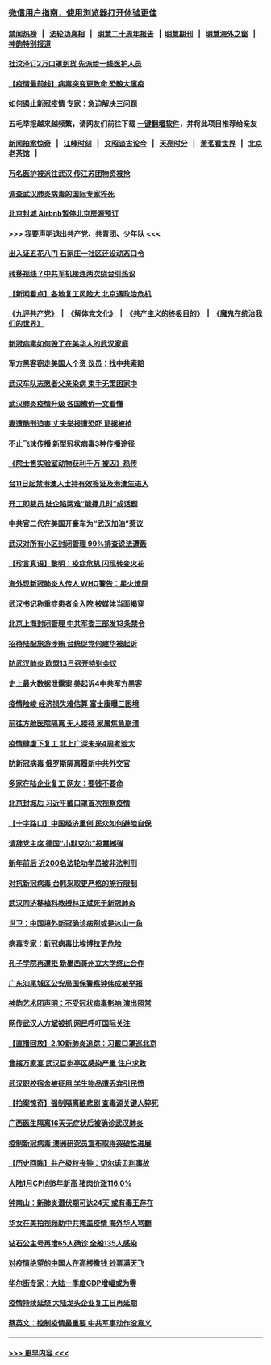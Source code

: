 ### [微信用户指南，使用浏览器打开体验更佳](https://github.com/gfw-breaker/banned-news1/blob/master/indexes/wechat-guide.md?t=0)
#### [禁闻热榜](热点新闻.md?t=0)  &nbsp;&nbsp;|&nbsp;&nbsp; [法轮功真相](https://github.com/gfw-breaker/truth/blob/master/README.md?t=0) &nbsp;&nbsp;|&nbsp;&nbsp; [明慧二十周年报告](https://github.com/gfw-breaker/mh-reports/blob/master/README.md?t=0) &nbsp;&nbsp;|&nbsp;&nbsp;[明慧期刊](https://github.com/gfw-breaker/mh-qikan) &nbsp;&nbsp;|&nbsp;&nbsp; [明慧海外之窗](https://github.com/gfw-breaker/mh-news/blob/master/README.md?t=0) &nbsp;&nbsp;|&nbsp;&nbsp; [神韵特别报道](https://github.com/gfw-breaker/mh-news/blob/master/shenyun.md?t=0)
#### [杜汶泽订2万口罩到货 先派给一线医护人员](../pages/nsc413/n11859214.md?t=02111002) 
#### [【疫情最前线】病毒突变更致命 恐酿大瘟疫](../pages/nsc413/n11859604.md?t=02111002) 
#### [如何遏止新冠疫情 专家：急迫解决三问题](../pages/nsc413/n11859685.md?t=02111002) 
#### 五毛举报越来越频繁，请网友们前往下载 [一键翻墙软件](https://github.com/gfw-breaker/ssr-accounts)，并将此项目推荐给亲友
#### [新闻拍案惊奇](https://github.com/gfw-breaker/banned-news1/blob/master/pages/link4.md) &nbsp;&nbsp;|&nbsp;&nbsp; [江峰时刻](https://github.com/gfw-breaker/banned-news1/blob/master/pages/link4.md) &nbsp;&nbsp;|&nbsp;&nbsp; [文昭谈古论今](https://github.com/gfw-breaker/banned-news1/blob/master/pages/link4.md) &nbsp;&nbsp;|&nbsp;&nbsp; [天亮时分](https://github.com/gfw-breaker/banned-news1/blob/master/pages/link4.md) &nbsp;&nbsp;|&nbsp;&nbsp; [萧茗看世界](https://github.com/gfw-breaker/banned-news1/blob/master/pages/link4.md) &nbsp;&nbsp;|&nbsp;&nbsp; [北京老茶馆](https://github.com/gfw-breaker/banned-news1/blob/master/pages/link4.md) &nbsp;&nbsp;|&nbsp;&nbsp; 
#### [万名医护被派往武汉 传江苏团物资被抢](../pages/nsc413/n11859585.md?t=02111002) 
#### [调查武汉肺炎病毒的国际专家猝死](../pages/nsc413/n11833010.md?t=02111002) 
#### [北京封城 Airbnb暂停北京房源预订](../pages/nsc413/n11859659.md?t=02111002) 
#### [>>> 我要声明退出共产党、共青团、少年队 <<<](https://github.com/begood0513/goodnews/blob/master/quit/letter.md) 
#### [出入证五花八门 石家庄一社区还设动态口令](../pages/nsc413/n11859510.md?t=02111002) 
#### [转移视线？中共军机接连两次绕台引热议](../pages/nsc413/n11859346.md?t=02111002) 
#### [【新闻看点】各地复工风险大 北京遇政治危机](../pages/nsc413/n11859164.md?t=02111002) 
#### [《九评共产党》](https://github.com/begood0513/9ping.md/blob/master/README.md) &nbsp;|&nbsp; [《解体党文化》](../../../../jtdwh.md/blob/master/README.md)  &nbsp;|&nbsp; [《共产主义的终极目的》](../../../../gczydzjmd.md/blob/master/README.md) &nbsp;|&nbsp; [《魔鬼在统治我们的世界》](../../../../mgztzwmdsj.md/blob/master/README.md) 
#### [新冠病毒如何毁了在美华人的武汉家庭](../pages/nsc413/n11859524.md?t=02111002) 
#### [军方黑客窃走美国人个资 议员：找中共索赔](../pages/nsc413/n11859371.md?t=02111002) 
#### [武汉车队志愿者父亲染病 束手无策困家中](../pages/nsc413/n11859117.md?t=02111002) 
#### [武汉肺炎疫情升级 各国撤侨一文看懂](../pages/nsc413/n11859313.md?t=02111002) 
#### [妻遭酷刑迫害 丈夫举报遭恐吓 证据被抢](../pages/nsc413/n11858478.md?t=02111002) 
#### [不止飞沫传播 新型冠状病毒3种传播途径](../pages/nsc413/n11859060.md?t=02111002) 
#### [《院士售实验室动物获利千万 被囚》热传](../pages/nsc413/n11859316.md?t=02111002) 
#### [台11日起禁港澳人士持有效签证及港澳生进入](../pages/nsc413/n11858423.md?t=02111002) 
#### [开工即裁员 陆企陷两难“能撑几时”成话题](../pages/nsc413/n11859127.md?t=02111002) 
#### [中共官二代在美国开豪车为“武汉加油”惹议](../pages/nsc413/n11859039.md?t=02111002) 
#### [武汉对所有小区封闭管理 99%排查说法遭轰](../pages/nsc413/n11859264.md?t=02111002) 
#### [【珍言真语】黎明：疫症危机 闪现转变火花](../pages/nsc413/n11859199.md?t=02111002) 
#### [海外现新冠肺炎人传人 WHO警告：星火燎原](../pages/nsc413/n11859252.md?t=02111002) 
#### [武汉书记称重症患者全入院 被媒体当面揭穿](../pages/nsc413/n11859218.md?t=02111002) 
#### [北京上海封闭管理 中共军委三部发13条禁令](../pages/nsc413/n11859098.md?t=02111002) 
#### [招待陆配旅游涉贿 台统促党何建华被起诉](../pages/nsc413/n11858696.md?t=02111002) 
#### [防武汉肺炎 欧盟13日召开特别会议](../pages/nsc413/n11859088.md?t=02111002) 
#### [史上最大数据泄露案 美起诉4中共军方黑客](../pages/nsc413/n11859115.md?t=02111002) 
#### [疫情险峻 经济损失难估算 富士康曝三困境](../pages/nsc413/n11859120.md?t=02111002) 
#### [前往方舱医院隔离 无人接待 家属焦急崩溃](../pages/nsc413/n11859068.md?t=02111002) 
#### [疫情肆虐下复工 北上广深未来4周考验大](../pages/nsc413/n11859066.md?t=02111002) 
#### [防新冠病毒 俄罗斯隔离履新中共外交官](../pages/nsc413/n11859079.md?t=02111002) 
#### [多家在陆企业复工 网友：要钱不要命](../pages/nsc413/n11858646.md?t=02111002) 
#### [北京封城后 习近平戴口罩首次视察疫情](../pages/nsc413/n11858828.md?t=02111002) 
#### [【十字路口】中国经济重创 民众如何避险自保](../pages/nsc413/n11857098.md?t=02111002) 
#### [请辞党主席 德国“小默克尔”投震撼弹](../pages/nsc413/n11858583.md?t=02111002) 
#### [新年前后 近200名法轮功学员被非法判刑](../pages/nsc413/n11855720.md?t=02111002) 
#### [对抗新冠病毒 台韩采取更严格的旅行限制](../pages/nsc413/n11858936.md?t=02111002) 
#### [武汉同济移植科教授林正斌死于新冠肺炎](../pages/nsc413/n11858844.md?t=02111002) 
#### [世卫：中国境外新冠确诊病例或是冰山一角](../pages/nsc413/n11858781.md?t=02111002) 
#### [病毒专家：新冠病毒比埃博拉更危险](../pages/nsc413/n11858572.md?t=02111002) 
#### [孔子学院再遭拒 新墨西哥州立大学终止合作](../pages/nsc413/n11858661.md?t=02111002) 
#### [广东汕尾城区公安局国保警察钟伟成被举报](../pages/nsc413/n11854172.md?t=02111002) 
#### [神韵艺术团声明：不受冠状病毒影响 演出照常](../pages/nsc413/n11858801.md?t=02111002) 
#### [网传武汉人方斌被抓 网民呼吁国际关注](../pages/nsc413/n11858666.md?t=02111002) 
#### [【直播回放】2.10新肺炎追踪：习戴口罩巡北京](../pages/nsc413/n11858548.md?t=02111002) 
#### [曾摆万家宴 武汉百步亭区感染严重 住户求救](../pages/nsc413/n11858547.md?t=02111002) 
#### [武汉职校宿舍被征用 学生物品遭丢弃引民愤](../pages/nsc413/n11858221.md?t=02111002) 
#### [【拍案惊奇】强制隔离酿悲剧 查毒源关键人猝死](../pages/nsc413/n11857100.md?t=02111002) 
#### [广西医生隔离16天无症状后被确诊武汉肺炎](../pages/nsc413/n11858448.md?t=02111002) 
#### [控制新冠病毒 澳洲研究员宣布取得突破性进展](../pages/nsc413/n11858505.md?t=02111002) 
#### [【历史回眸】共产极权丧钟：切尔诺贝利事故](../pages/nsc413/n11856340.md?t=02111002) 
#### [大陆1月CPI创8年新高 猪肉价涨116.0%](../pages/nsc413/n11858036.md?t=02111002) 
#### [钟南山：新肺炎潜伏期可达24天 或有毒王存在](../pages/nsc413/n11858104.md?t=02111002) 
#### [华女在美拍视频助中共掩盖疫情 海外华人骂翻](../pages/nsc413/n11857407.md?t=02111002) 
#### [钻石公主号再增65人确诊 全船135人感染](../pages/nsc413/n11857366.md?t=02111002) 
#### [对疫情绝望的中国人在高楼撒钱 钞票满天飞](../pages/nsc413/n11858110.md?t=02111002) 
#### [华尔街专家：大陆一季度GDP增幅或为零](../pages/nsc413/n11857352.md?t=02111002) 
#### [疫情持续延烧 大陆龙头企业复工日再延期](../pages/nsc413/n11857327.md?t=02111002) 
#### [蔡英文：控制疫情最重要 中共军事动作没意义](../pages/nsc413/n11857748.md?t=02111002) 

----
#### [ >>> 更早内容 <<< ](../indexes/nsc413-earlier.md)
